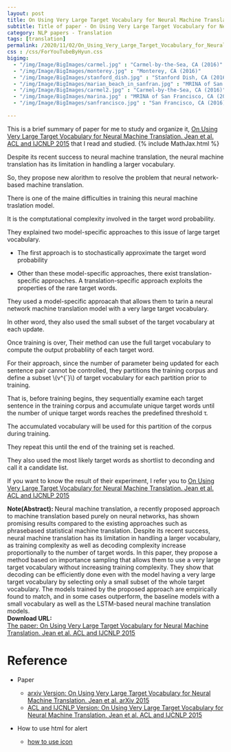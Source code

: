 ```yaml
---
layout: post
title: On Using Very Large Target Vocabulary for Neural Machine Translation
subtitle: Title of paper - On Using Very Large Target Vocabulary for Neural Machine Translation
category: NLP papers - Translation
tags: [translation]
permalink: /2020/11/02/On_Using_Very_Large_Target_Vocabulary_for_Neural_Machine_Translation/
css : /css/ForYouTubeByHyun.css
bigimg: 
  - "/img/Image/BigImages/carmel.jpg" : "Carmel-by-the-Sea, CA (2016)"
  - "/img/Image/BigImages/monterey.jpg" : "Monterey, CA (2016)"
  - "/img/Image/BigImages/stanford_dish.jpg" : "Stanford Dish, CA (2016)"
  - "/img/Image/BigImages/marian_beach_in_sanfran.jpg" : "MRINA of San Francisco, CA (2016)"
  - "/img/Image/BigImages/carmel2.jpg" : "Carmel-by-the-Sea, CA (2016)"
  - "/img/Image/BigImages/marina.jpg" : "MRINA of San Francisco, CA (2016)"
  - "/img/Image/BigImages/sanfrancisco.jpg" : "San Francisco, CA (2016)"
  
---
```


This is a brief summary of paper for me to study and organize it, [On Using Very Large Target Vocabulary for Neural Machine Translation. Jean et al. ACL and IJCNLP 2015](https://www.aclweb.org/anthology/P15-1001/) that I read and studied. 
{% include MathJax.html %}

Despite its recent success to neural machine translation, the neural machine translation has its limitation in handling a larger vocabulary.
 
So, they propose new alorithm to resolve the problem that neural network-based machine translation. 

There is one of the maine difficulties in training this neural machine traslation model. 

It is the comptutational complexity involved in the target word probability. 

They explained two model-specific approaches to this issue of large target vocabulary. 

- The first approach is to stochastically approximate the target word probability

- Other than these model-specific approaches, there exist translation-specific approaches. A translation-specific approach exploits the properties of the rare target words.

They used a model-specific approacah that allows them to tarin a neural network machine translation model with a very large target vocabulary. 

In other word, they also used the small subset of the target vocabulary at each update.

Once training is over, Their method can use the full target vocabulary to compute the output probabliity of each target word. 

For their approach, since the number of parameter being updated for each sentence pair cannot be controlled, they partitions the training corpus and define a subset \\(v^{\`}\\) of target vocabulary for each partition prior to training.

That is, before training begins, they sequentially examine each target sentence in the training corpus and accumulate unique target words until the number of unique target words reaches the predefined threshold τ.

The accumulated vocabulary will be used for this partition of the corpus during training. 

They repeat this until the end of the training set is reached. 

They also used the most likely target words as shortlist to deconding and call it a candidate list.

If you want to know the result of their experiment, I refer you to [On Using Very Large Target Vocabulary for Neural Machine Translation. Jean et al. ACL and IJCNLP 2015](https://www.aclweb.org/anthology/P15-1001/)

<div class="alert alert-info" role="alert"><i class="fa fa-info-circle"></i> <b>Note(Abstract): </b>
Neural machine translation, a recently proposed approach to machine translation based purely on neural networks, has shown promising results compared to the existing approaches such as phrasebased statistical machine translation. Despite its recent success, neural machine translation has its limitation in handling a larger vocabulary, as training complexity as well as decoding complexity increase proportionally to the number of target words. In this paper, they propose a method based on importance sampling that allows them to use a very large target vocabulary without increasing training complexity. They show that decoding can be efficiently done even with the model having a very large target vocabulary by selecting only a small subset of the whole target vocabulary. The models trained by the proposed approach are empirically found to match, and in some cases outperform, the baseline models with a small vocabulary as well as the LSTM-based neural machine translation models. 
</div>
    
<div class="alert alert-success" role="alert"><i class="fa fa-paperclip fa-lg"></i> <b>Download URL: </b><br>
  <a href="https://www.aclweb.org/anthology/P15-1001/">The paper: On Using Very Large Target Vocabulary for Neural Machine Translation. Jean et al. ACL and IJCNLP 2015</a>
</div>

# Reference 

- Paper 
  - [arxiv Version: On Using Very Large Target Vocabulary for Neural Machine Translation. Jean et al. arXiv 2015](https://arxiv.org/abs/1412.2007)
  - [ACL and IJCNLP Version: On Using Very Large Target Vocabulary for Neural Machine Translation. Jean et al. ACL and IJCNLP 2015](https://www.aclweb.org/anthology/P15-1001/)
  
- How to use html for alert
  - [how to use icon](http://idratherbewriting.com/documentation-theme-jekyll/mydoc_icons.html)
    


